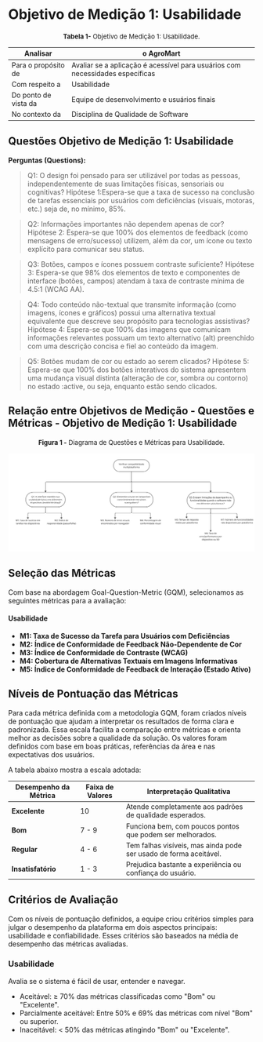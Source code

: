 # Objetivo de Medição 1: Usabilidade

<font size="2"><p style="text-align: center">**Tabela 1-** Objetivo de Medição 1: Usabilidade.</p></font>

| Analisar    | o AgroMart | 
| ---- | ------ |
| Para o propósito de | Avaliar se a aplicação é acessível para usuários com necessidades específicas      |
| Com respeito a | Usabilidade       |
| Do ponto de vista da | Equipe de desenvolvimento e usuários finais       |
| No contexto da | Disciplina de Qualidade de Software     |

## Questões Objetivo de Medição 1: Usabilidade

**Perguntas (Questions):**

> Q1: O design foi pensado para ser utilizável por todas as pessoas, independentemente de suas limitações físicas, sensoriais ou cognitivas?
> Hipótese 1:Espera-se que a taxa de sucesso na conclusão de tarefas essenciais por usuários com deficiências (visuais, motoras, etc.) seja de, no mínimo, 85%.

> Q2: Informações importantes não dependem apenas de cor?
> Hipótese 2: Espera-se que 100% dos elementos de feedback (como mensagens de erro/sucesso) utilizem, além da cor, um ícone ou texto explícito para comunicar seu status.

> Q3: Botões, campos e ícones possuem contraste suficiente?
> Hipótese 3: Espera-se que 98% dos elementos de texto e componentes de interface (botões, campos) atendam à taxa de contraste mínima de 4.5:1 (WCAG AA).

> Q4: Todo conteúdo não-textual que transmite informação (como imagens, ícones e gráficos) possui uma alternativa textual equivalente que descreve seu propósito para tecnologias assistivas?
> Hipótese 4: Espera-se que 100% das imagens que comunicam informações relevantes possuam um texto alternativo (alt) preenchido com uma descrição concisa e fiel ao conteúdo da imagem.

> Q5: Botões mudam de cor ou estado ao serem clicados?
> Hipótese 5: Espera-se que 100% dos botões interativos do sistema apresentem uma mudança visual distinta (alteração de cor, sombra ou contorno) no estado :active, ou seja, enquanto estão sendo clicados.


## Relação entre Objetivos de Medição - Questões e Métricas - Objetivo de Medição 1: Usabilidade

<font size="2"><p style="text-align: center">**Figura 1 -** Diagrama de Questões e Métricas para Usabilidade.</p></font>

![Diagrama1](../assets/Diagrama-1.jpg)

## Seleção das Métricas

Com base na abordagem Goal-Question-Metric (GQM), selecionamos as seguintes métricas para a avaliação:

#### Usabilidade

- **M1: Taxa de Sucesso da Tarefa para Usuários com Deficiências**
- **M2: Índice de Conformidade de Feedback Não-Dependente de Cor**
- **M3: Índice de Conformidade de Contraste (WCAG)**
- **M4: Cobertura de Alternativas Textuais em Imagens Informativas**
- **M5: Índice de Conformidade de Feedback de Interação (Estado Ativo)**

## Níveis de Pontuação das Métricas

Para cada métrica definida com a metodologia GQM, foram criados níveis de pontuação que ajudam a interpretar os resultados de forma clara e padronizada. Essa escala facilita a comparação entre métricas e orienta melhor as decisões sobre a qualidade da solução. Os valores foram definidos com base em boas práticas, referências da área e nas expectativas dos usuários.

A tabela abaixo mostra a escala adotada:

| **Desempenho da Métrica** | **Faixa de Valores** | **Interpretação Qualitativa**                                                   |
| ------------------------- | -------------------- | ------------------------------------------------------------------------------- |
| **Excelente**             | 10                   | Atende completamente aos padrões de qualidade esperados.                                 |
| **Bom**                   | 7 - 9                | Funciona bem, com poucos pontos que podem ser melhorados.           |
| **Regular**               | 4 - 6                | 	Tem falhas visíveis, mas ainda pode ser usado de forma aceitável. |
| **Insatisfatório**        | 1 - 3                | Prejudica bastante a experiência ou confiança do usuário.          |

## Critérios de Avaliação

Com os níveis de pontuação definidos, a equipe criou critérios simples para julgar o desempenho da plataforma em dois aspectos principais: usabilidade e confiabilidade. Esses critérios são baseados na média de desempenho das métricas avaliadas.

### Usabilidade

Avalia se o sistema é fácil de usar, entender e navegar.

- Aceitável: ≥ 70% das métricas classificadas como "Bom" ou "Excelente".
- Parcialmente aceitável: Entre 50% e 69% das métricas com nível "Bom" ou superior.
- Inaceitável: < 50% das métricas atingindo "Bom" ou "Excelente".